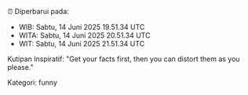 ⏰ Diperbarui pada:
- WIB: Sabtu, 14 Juni 2025 19.51.34 UTC
- WITA: Sabtu, 14 Juni 2025 20.51.34 UTC
- WIT: Sabtu, 14 Juni 2025 21.51.34 UTC

Kutipan Inspiratif:
"Get your facts first, then you can distort them as you please."


Kategori: funny

